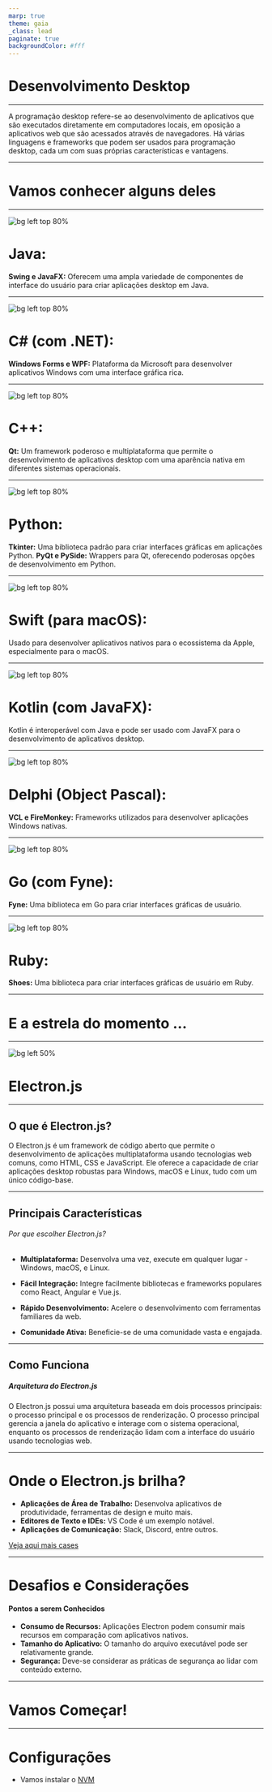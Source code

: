 ```yaml
---
marp: true
theme: gaia
_class: lead
paginate: true
backgroundColor: #fff
---
```


# Desenvolvimento Desktop

---

A programação desktop refere-se ao desenvolvimento de aplicativos que são executados diretamente em computadores locais, em oposição a aplicativos web que são acessados através de navegadores. Há várias linguagens e frameworks que podem ser usados para programação desktop, cada um com suas próprias características e vantagens.

---

<!-- _class: lead -->

# Vamos conhecer alguns deles

---

![bg left top 80% ](./JavaFX.png)

# Java:

**Swing e JavaFX:** Oferecem uma ampla variedade de componentes de interface do usuário para criar aplicações desktop em Java.

---

![bg left top 80% ](./c-sharp.png)

# C# (com .NET):

**Windows Forms e WPF:** Plataforma da Microsoft para desenvolver aplicativos Windows com uma interface gráfica rica.

---

![bg left top 80% ](./C++.svg.png)

# C++:

**Qt:** Um framework poderoso e multiplataforma que permite o desenvolvimento de aplicativos desktop com uma aparência nativa em diferentes sistemas operacionais.

---

![bg left top 80% ](Python.svg.png)

# Python:

**Tkinter:** Uma biblioteca padrão para criar interfaces gráficas em aplicações Python.
**PyQt e PySide:** Wrappers para Qt, oferecendo poderosas opções de desenvolvimento em Python.

---

![bg left top 80% ](swift.png)

# Swift (para macOS):

Usado para desenvolver aplicativos nativos para o ecossistema da Apple, especialmente para o macOS.

---

![bg left top 80% ](Kotlin.png)

# Kotlin (com JavaFX):

Kotlin é interoperável com Java e pode ser usado com JavaFX para o desenvolvimento de aplicativos desktop.

---

![bg left top 80% ](Delphi.svg.png)

# Delphi (Object Pascal):

**VCL e FireMonkey:** Frameworks utilizados para desenvolver aplicações Windows nativas.

---

![bg left top 80% ](Fyne.png)

# Go (com Fyne):

**Fyne:** Uma biblioteca em Go para criar interfaces gráficas de usuário.

---

![bg left top 80% ](Ruby.svg.png)

# Ruby:

**Shoes:** Uma biblioteca para criar interfaces gráficas de usuário em Ruby.

---
<!-- _class: lead -->

# E a estrela do momento ...
---

<!-- _class: lead -->

![bg left 50%](electron.png)

# Electron.js

---

## O que é Electron.js?

O Electron.js é um framework de código aberto que permite o desenvolvimento de aplicações multiplataforma usando tecnologias web comuns, como HTML, CSS e JavaScript. Ele oferece a capacidade de criar aplicações desktop robustas para Windows, macOS e Linux, tudo com um único código-base.

---

## Principais Características

###### Por que escolher Electron.js?

- **Multiplataforma:** Desenvolva uma vez, execute em qualquer lugar - Windows, macOS, e Linux.

- **Fácil Integração:** Integre facilmente bibliotecas e frameworks populares como React, Angular e Vue.js.

- **Rápido Desenvolvimento:** Acelere o desenvolvimento com ferramentas familiares da web.
- **Comunidade Ativa:** Beneficie-se de uma comunidade vasta e engajada.

---

## Como Funciona

##### Arquitetura do Electron.js

O Electron.js possui uma arquitetura baseada em dois processos principais: o processo principal e os processos de renderização. O processo principal gerencia a janela do aplicativo e interage com o sistema operacional, enquanto os processos de renderização lidam com a interface do usuário usando tecnologias web.

---

# Onde o Electron.js brilha?

- **Aplicações de Área de Trabalho:** Desenvolva aplicativos de produtividade, ferramentas de design e muito mais.
- **Editores de Texto e IDEs:** VS Code é um exemplo notável.
- **Aplicações de Comunicação:** Slack, Discord, entre outros.

[Veja aqui mais cases](https://www.electronjs.org/apps)

---

# Desafios e Considerações

#### Pontos a serem Conhecidos

- **Consumo de Recursos:** Aplicações Electron podem consumir mais recursos em comparação com aplicativos nativos.
- **Tamanho do Aplicativo:** O tamanho do arquivo executável pode ser relativamente grande.
- **Segurança:** Deve-se considerar as práticas de segurança ao lidar com conteúdo externo.

---

<!-- _class: lead -->

# Vamos Começar!

---

# Configurações

- Vamos instalar o [NVM](https://github.com/coreybutler/nvm-windows#installation--upgrades)
